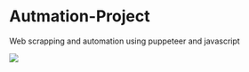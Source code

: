 # Autmation-Project
Web scrapping and automation using puppeteer and javascript


![](flip-ama-project.gif)

